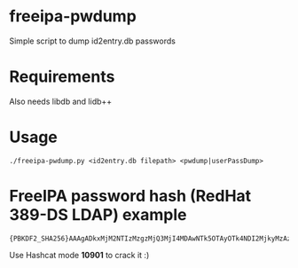 # freeipa-pwdump
Simple script to dump id2entry.db passwords
# Requirements
Also needs libdb and lidb++
# Usage
`./freeipa-pwdump.py <id2entry.db filepath> <pwdump|userPassDump>`
# FreeIPA password hash (RedHat 389-DS LDAP) example
```
{PBKDF2_SHA256}AAAgADkxMjM2NTIzMzgzMjQ3MjI4MDAwNTk5OTAyOTk4NDI2MjkyMzAzNjg0NjQwOTMxNjI3OTMzNjg0MDI0OTY5NTe5ULagRTYpLaUoeqJMg8x9W/DXu+9VTFaVhaYvebYrY+sOqn1ZMRnws22C1uAkiE2tFM8qN+xw5xe7OmCPZ203NuruK4oB33QlsKIEz4ppm0TR94JB9PJx7lIQwFHD3FUNUNryj4jk6UYyJ4+V1Z9Ug/Iy/ylQBJgfs5ihzgxHYZrfp1wUCXFzlZG9mxmziPm8VFnAhaX4+FBAZvLAx33jpbKOwEg7TmwP2VJ8BNFLQRqwYdlqIjQlAhncXH+dqIF9VdM4MonAA0hx76bMvFTP7LF5VO1IqVmcuYz7YG9v4KKRjnvoUUqOj6okUBQTay3EzsdFVnUW1FemYOccJd5q 
```
Use Hashcat mode **10901** to crack it :)
